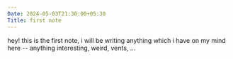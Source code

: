 ```yaml
---
Date: 2024-05-03T21:30:00+05:30
Title: first note
---
```

hey! this is the first note, i will be writing anything which i have on my mind here -- anything interesting, weird, vents, ...
